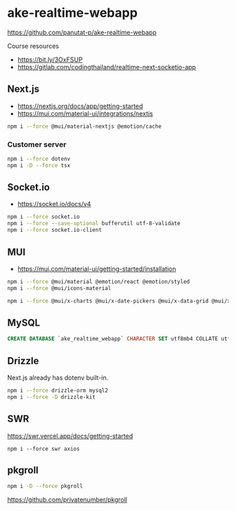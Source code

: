 # ake-realtime-webapp

https://github.com/panutat-p/ake-realtime-webapp

Course resources

- https://bit.ly/3OxFSUP
- https://gitlab.com/codingthailand/realtime-next-socketio-app

## Next.js

- https://nextjs.org/docs/app/getting-started
- https://mui.com/material-ui/integrations/nextjs

```sh
npm i --force @mui/material-nextjs @emotion/cache
```

### Customer server

```sh
npm i --force dotenv
npm i -D --force tsx
```

## Socket.io

- https://socket.io/docs/v4

```sh
npm i --force socket.io
npm i --force --save-optional bufferutil utf-8-validate
npm i --force socket.io-client
```

## MUI

- https://mui.com/material-ui/getting-started/installation

```sh
npm i --force @mui/material @emotion/react @emotion/styled
npm i --force @mui/icons-material
```

```sh
npm i --force @mui/x-charts @mui/x-date-pickers @mui/x-data-grid @mui/x-tree-view dayjs @react-spring/web
```

## MySQL

```sql
CREATE DATABASE `ake_realtime_webapp` CHARACTER SET utf8mb4 COLLATE utf8mb4_unicode_ci;
```

## Drizzle

Next.js already has dotenv built-in.

```sh
npm i --force drizzle-orm mysql2
npm i --force -D drizzle-kit
```

## SWR

https://swr.vercel.app/docs/getting-started

```shell
npm i --force swr axios
```

## pkgroll

```sh
npm i -D --force pkgroll
```

https://github.com/privatenumber/pkgroll
